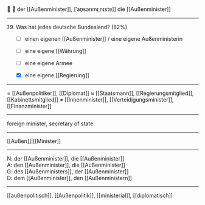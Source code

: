 🔵 👔 der [[Außenminister]], [ˈaʊ̯sənmɪˌnɪstɐ]]
die [[Außenminister]]

---
39. Was hat jedes deutsche Bundesland? (82%)
	- [ ] einen eigenen [[Außenminister]] / eine eigene Außenministerin
	- [ ] eine eigene [[Währung]]
	- [ ] eine eigene Armee
	- [x] eine eigene [[Regierung]]


---
= [[Außenpolitiker]], [[Diplomat]]
≈ [[Staatsmann]], [[Regierungsmitglied]], [[Kabinettsmitglied]]
≠ [[Innenminister]], [[Verteidigungsminister]], [[Finanzminister]]

---
foreign minister, secretary of state

---
[[Außen]]|[[Minister]]

---
N: der [[Außenminister]], die [[Außenminister]]  
A: den [[Außenminister]], die [[Außenminister]]  
G: des [[Außenministers]], der [[Außenminister]]  
D: dem [[Außenminister]], den [[Außenministern]]  

---
[[außenpolitisch]], [[Außenpolitik]], [[ministerial]], [[diplomatisch]]